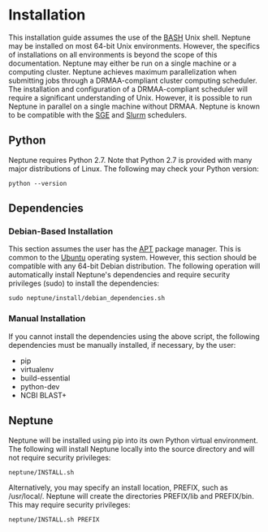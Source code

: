 # Installation #

This installation guide assumes the use of the [BASH](https://en.wikipedia.org/wiki/Bash_(Unix_shell)) Unix shell. Neptune may be installed on most 64-bit Unix environments. However, the specifics of installations on all environments is beyond the scope of this documentation. Neptune may either be run on a single machine or a computing cluster. Neptune achieves maximum parallelization when submitting jobs through a DRMAA-compliant cluster computing scheduler. The installation and configuration of a DRMAA-compliant scheduler will require a significant understanding of Unix. However, it is possible to run Neptune in parallel on a single machine without DRMAA. Neptune is known to be compatible with the [SGE](http://gridscheduler.sourceforge.net/) and [Slurm](http://slurm.schedmd.com/) schedulers.

## Python ##

Neptune requires Python 2.7. Note that Python 2.7 is provided with many major distributions of Linux. The following may check your Python version:

    python --version

## Dependencies ##

### Debian-Based Installation ###

This section assumes the user has the [APT](https://help.ubuntu.com/community/AptGet/Howto) package manager. This is common to the [Ubuntu](https://en.wikipedia.org/wiki/Ubuntu_(operating_system)) operating system. However, this section should be compatible with any 64-bit Debian distribution. The following operation will automatically install Neptune's dependencies and require security privileges (sudo) to install the dependencies:

    sudo neptune/install/debian_dependencies.sh

### Manual Installation ###

If you cannot install the dependencies using the above script, the following dependencies must be manually installed, if necessary, by the user:

* pip
* virtualenv
* build-essential
* python-dev
* NCBI BLAST+

## Neptune ##

Neptune will be installed using pip into its own Python virtual environment. The following will install Neptune locally into the source directory and will not require security privileges:

    neptune/INSTALL.sh

Alternatively, you may specify an install location, PREFIX, such as /usr/local/. Neptune will create the directories PREFIX/lib and PREFIX/bin. This may require security privileges:

    neptune/INSTALL.sh PREFIX


